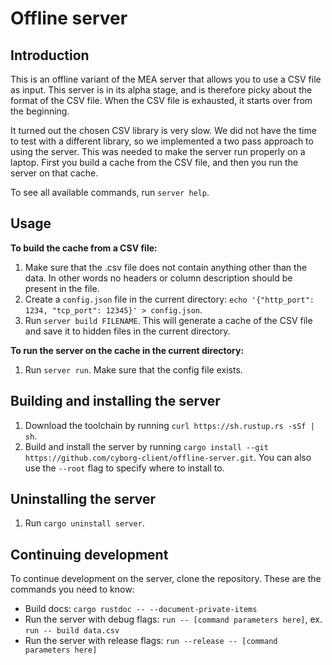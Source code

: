 # Offline server

## Introduction
This is an offline variant of the MEA server that allows you to use a CSV file as input. This server is in its alpha stage, and is therefore picky about the format of the CSV file. When the CSV file is exhausted, it starts over from the beginning.

It turned out the chosen CSV library is very slow. We did not have the time to test with a different library, so we implemented a two pass approach to using the server. This was needed to make the server run properly on a laptop. First you build a cache from the CSV file, and then you run the server on that cache.

To see all available commands, run `server help`. 

## Usage
**To build the cache from a CSV file:**
1. Make sure that the .csv file does not contain anything other than the data. In other words no headers or column description should be present in the file.
2. Create a `config.json` file in the current directory: `echo '{"http_port": 1234, "tcp_port": 12345}' > config.json`.
3. Run `server build FILENAME`. This will generate a cache of the CSV file and save it to hidden files in the current directory.

**To run the server on the cache in the current directory:**
1. Run `server run`. Make sure that the config file exists.

## Building and installing the server
1. Download the toolchain by running `curl https://sh.rustup.rs -sSf | sh`.
2. Build and install the server by running `cargo install --git https://github.com/cyborg-client/offline-server.git`. You can also use the `--root` flag to specify where to install to.

## Uninstalling the server
1. Run `cargo uninstall server`.

## Continuing development
To continue development on the server, clone the repository. These are the commands you need to know:
 * Build docs: `cargo rustdoc -- --document-private-items`
 * Run the server with debug flags: `run -- [command parameters here]`, ex. `run -- build data.csv`
 * Run the server with release flags: `run --release -- [command parameters here]` 
